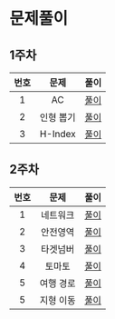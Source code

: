 # 문제풀이

## 1주차
| 번호                            | 문제                                 | 풀이                                  | 
|:------------------------------:|:---------------------------------:|:---------------------------------:|
|1   |AC |[풀이](yoonyoung/Stack_Queue/AC/AC/main.cpp) |
|2   |인형 뽑기 |[풀이](yoonyoung/Stack_Queue/DrawingDoll/DrawingDoll/main.cpp) |
|3   |H-Index |[풀이](yoonyoung/Stack_Queue/HIndex/HIndex/main.cpp) |

## 2주차
| 번호                            | 문제                                 | 풀이                                  | 
|:------------------------------:|:---------------------------------:|:---------------------------------:|
|1   |네트워크 |[풀이](yoonyoung/BFS_DFS/Network/Network/main.cpp) |
|2   |안전영역 |[풀이](yoonyoung/BFS_DFS/SafeArea/SafeArea/main.cpp) |
|3   |타겟넘버 |[풀이](yoonyoung/BFS_DFS/TargetNumb/TargetNumb/main.cpp) |
|4   |토마토 |[풀이](yoonyoung/BFS_DFS/Tomato/Tomato/main.cpp) |
|5   |여행 경로 |[풀이](yoonyoung/BFS_DFS/TravelRoute/TravelRoute/main.cpp) |
|5   |지형 이동 |[풀이](yoonyoung/BFS_DFS/moveTerrain/moveTerrain/main.cpp) |

